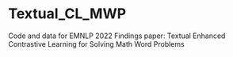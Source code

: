 # Textual_CL_MWP
Code and data for EMNLP 2022 Findings paper: Textual Enhanced Contrastive Learning for Solving Math Word Problems
